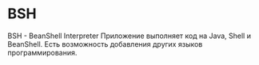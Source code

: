 # BSH
BSH - BeanShell Interpreter
Приложение выполняет код на Java, Shell и BeanShell.
Есть возможность добавления других языков программирования.

